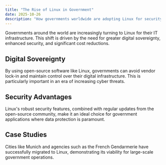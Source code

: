 ```yaml
---
title: "The Rise of Linux in Government"
date: 2025-10-26
description: "How governments worldwide are adopting Linux for security, sovereignty, and cost savings."
---
```


Governments around the world are increasingly turning to Linux for their IT infrastructure. This shift is driven by the need for greater digital sovereignty, enhanced security, and significant cost reductions.

## Digital Sovereignty

By using open-source software like Linux, governments can avoid vendor lock-in and maintain control over their digital infrastructure. This is particularly important in an era of increasing cyber threats.

## Security Advantages

Linux's robust security features, combined with regular updates from the open-source community, make it an ideal choice for government applications where data protection is paramount.

## Case Studies

Cities like Munich and agencies such as the French Gendarmerie have successfully migrated to Linux, demonstrating its viability for large-scale government operations.
